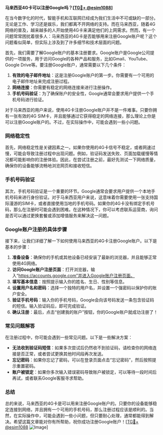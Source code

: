 **马来西亚4G卡可以注册Google吗？[[TG💪+ @esim1088](https://t.me/s/esim1088)]**

在当今数字化的时代，智能手机和互联网已经成为我们生活中不可或缺的一部分。无论是工作、学习还是娱乐，我们都离不开网络的支持。而在马来西亚，随着4G网络的普及，越来越多的人开始使用4G卡来满足他们的上网需求。然而，有一个问题常常困扰着很多人：马来西亚的4G卡是否能够用来注册Google账户呢？这个问题看似简单，但实际上涉及到了许多细节和技术层面的问题。

首先，我们需要了解Google账户的基本注册要求。Google账户是Google公司提供的一项服务，用于访问Google的各种产品和服务，比如Gmail、YouTube、Google Drive等。要注册Google账户，通常需要以下几个条件：

1. **有效的电子邮件地址**：这是注册Google账户的第一步。你需要有一个可用的电子邮件地址来完成注册过程。
2. **网络连接**：你需要有稳定的网络连接来进行注册操作。
3. **手机号码验证**：为了确保账户的安全性，Google通常会要求用户提供一个手机号码进行验证。

对于马来西亚的用户来说，使用4G卡注册Google账户并不是一件难事。只要你拥有一张有效的4G SIM卡，并且能够通过它获得稳定的网络连接，那么理论上你是可以注册Google账户的。不过，在实际操作中，可能会遇到一些小问题。

### 网络稳定性

首先，网络稳定性是关键因素之一。如果你使用的4G卡信号不稳定，或者网速过慢，可能会导致注册过程中出现问题。例如，验证码发送失败、页面加载缓慢等情况都可能影响你的注册体验。因此，在尝试注册之前，最好先测试一下网络质量，确保你的设备能够流畅地浏览网页和接收短信。

### 手机号码验证

其次，手机号码验证是一个重要的环节。Google通常会要求用户提供一个本地手机号码来进行身份验证。对于马来西亚用户来说，这意味着你需要使用一张支持国际漫游的SIM卡，或者直接使用当地的手机号码。如果你的4G卡没有绑定手机号码，那么在注册时可能会遇到困难。在这种情况下，你可以考虑联系运营商，询问是否可以通过更换套餐或添加增值服务来解决这一问题。

### Google账户注册的具体步骤

接下来，让我们详细了解一下如何使用马来西亚的4G卡注册Google账户。以下是基本的步骤：

1. **准备设备**：确保你的手机或其他设备已经安装了最新的浏览器，并且能够正常使用4G网络。
2. **访问Google账户注册页面**：打开浏览器，输入“https://accounts.google.com”并进入Google账户注册页面。
3. **填写基本信息**：按照提示输入你的姓名、生日、性别等信息。
4. **设置用户名和密码**：选择一个独特的用户名，并设置一个强密码以保护你的账户安全。
5. **验证手机号码**：输入你的手机号码，Google会向该号码发送一条包含验证码的短信。输入验证码后，即可完成验证。
6. **确认注册**：最后，点击“创建我的账户”按钮，你的Google账户就成功注册了！

### 常见问题解答

在注册过程中，你可能会遇到一些常见问题。以下是一些解决方案：

- **无法收到验证码短信**：如果多次尝试后仍然收不到验证码，请检查你的网络连接是否正常，或者尝试更换其他时间段再次发送。
- **忘记密码**：如果你忘记了密码，可以在登录页面点击“忘记密码”，然后按照提示重置密码。
- **账户被锁定**：如果你多次输入错误密码导致账户被锁定，可以等待一段时间后再试，或者联系Google客服寻求帮助。

### 总结

总的来说，马来西亚的4G卡是可以用来注册Google账户的。只要你的设备能够稳定连接到网络，并且拥有一个可用的手机号码，那么注册过程应该是顺利的。当然，在实际操作中，可能会遇到一些小问题，但只要耐心处理，通常都能得到解决。希望这篇文章能对你有所帮助，祝你成功注册Google账户！[[TG💪+ @esim1088](https://t.me/s/esim1088) ![Image](https://i.postimg.cc/4NQfJmqS/Snipaste-2025-05-13-00-14-12.png)]